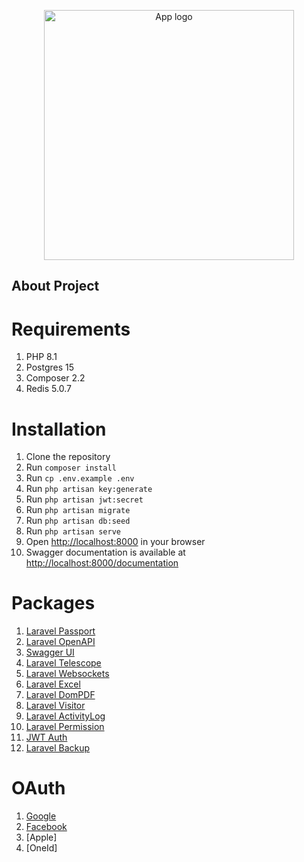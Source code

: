 <p align="center"><a href="https://laravel.com" target="_blank"><img src="https://projectlogourl.svg" width="400" alt="App logo"></a></p>

## About Project

# Requirements

1. PHP 8.1
2. Postgres 15
3. Composer 2.2
4. Redis 5.0.7

# Installation

1. Clone the repository
2. Run `composer install`
3. Run `cp .env.example .env`
4. Run `php artisan key:generate`
5. Run `php artisan jwt:secret`
6. Run `php artisan migrate`
7. Run `php artisan db:seed`
8. Run `php artisan serve`
9. Open [http://localhost:8000](http://localhost:800) in your browser
10. Swagger documentation is available at [http://localhost:8000/documentation](http://localhost:8000/documentation)

# Packages

1. [Laravel Passport](https://laravel.com/docs/passport)
2. [Laravel OpenAPI](https://vyuldashev.github.io/laravel-openapi/)
3. [Swagger UI](https://swagger.io/tools/swagger-ui/)
4. [Laravel Telescope](https://laravel.com/docs/telescope)
5. [Laravel Websockets](https://beyondco.de/docs/laravel-websockets/getting-started/introduction)
6. [Laravel Excel](https://docs.laravel-excel.com/3.1/getting-started/)
7. [Laravel DomPDF](https://github.com/barryvdh/laravel-dompdf)
8. [Laravel Visitor](https://github.com/shetabit/visitor)
9. [Laravel ActivityLog](https://github.com/spatie/laravel-activitylog)
10. [Laravel Permission](https://spatie.be/docs/laravel-permission/v5/introduction)
11. [JWT Auth](https://laravel-jwt-auth.readthedocs.io/en/latest/laravel-installation/)
12. [Laravel Backup](https://spatie.be/docs/laravel-backup/v8/introduction/)

# OAuth

1. [Google](https://console.cloud.google.com/apis/dashboard?hl=RU)
2. [Facebook](https://developers.facebook.com)
3. [Apple]
4. [OneId]
